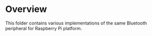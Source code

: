 # Overview
This folder contains various implementations of the same Bluetooth peripheral for Raspberry Pi platform.
